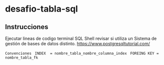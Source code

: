 # desafio-tabla-sql

## Instrucciones

Ejecutar lineas de codigo terminal SQL Shell
revisar si utiliza un Sistema de gestión de bases de datos distinto.
https://www.postgresqltutorial.com/

` Convenciones ` 
` INDEX  = nombre_tabla_nombre_columna_index` 
` FOREING KEY = nombre_tabla_fk`
